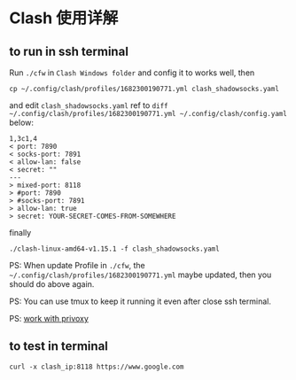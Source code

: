 # Clash 使用详解

## to run in ssh terminal
Run `./cfw` in `Clash Windows folder` and config it to works well, then

    cp ~/.config/clash/profiles/1682300190771.yml clash_shadowsocks.yaml

and edit `clash_shadowsocks.yaml` ref to `diff ~/.config/clash/profiles/1682300190771.yml ~/.config/clash/config.yaml` below:
```
1,3c1,4
< port: 7890
< socks-port: 7891
< allow-lan: false
< secret: ""
---
> mixed-port: 8118
> #port: 7890
> #socks-port: 7891
> allow-lan: true
> secret: YOUR-SECRET-COMES-FROM-SOMEWHERE
```
finally

    ./clash-linux-amd64-v1.15.1 -f clash_shadowsocks.yaml

PS: When update Profile in `./cfw`, the `~/.config/clash/profiles/1682300190771.yml` maybe updated, then you should do above again.

PS: You can use tmux to keep it running it even after close ssh terminal.

PS: [work with privoxy](https://github.com/flyskywhy/g/blob/master/i%E4%B8%BB%E8%A7%82%E7%9A%84%E4%BD%93%E9%AA%8C%E6%96%B9%E5%BC%8F/t%E5%BF%AB%E4%B9%90%E7%9A%84%E4%BD%93%E9%AA%8C/%E7%94%B5%E4%BF%A1/Os/Linux/Linux%E6%9C%8D%E5%8A%A1%E5%99%A8%E7%BB%B4%E6%8A%A4%E8%AF%A6%E8%A7%A3.md)

## to test in terminal

    curl -x clash_ip:8118 https://www.google.com
